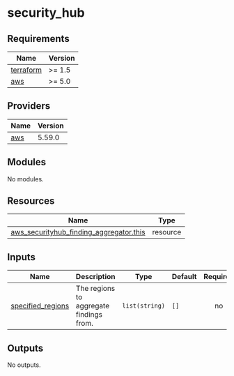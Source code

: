 # security_hub

<!-- BEGINNING OF PRE-COMMIT-TERRAFORM DOCS HOOK -->
## Requirements

| Name | Version |
|------|---------|
| <a name="requirement_terraform"></a> [terraform](#requirement\_terraform) | >= 1.5 |
| <a name="requirement_aws"></a> [aws](#requirement\_aws) | >= 5.0 |

## Providers

| Name | Version |
|------|---------|
| <a name="provider_aws"></a> [aws](#provider\_aws) | 5.59.0 |

## Modules

No modules.

## Resources

| Name | Type |
|------|------|
| [aws_securityhub_finding_aggregator.this](https://registry.terraform.io/providers/hashicorp/aws/latest/docs/resources/securityhub_finding_aggregator) | resource |

## Inputs

| Name | Description | Type | Default | Required |
|------|-------------|------|---------|:--------:|
| <a name="input_specified_regions"></a> [specified\_regions](#input\_specified\_regions) | The regions to aggregate findings from. | `list(string)` | `[]` | no |

## Outputs

No outputs.
<!-- END OF PRE-COMMIT-TERRAFORM DOCS HOOK -->
